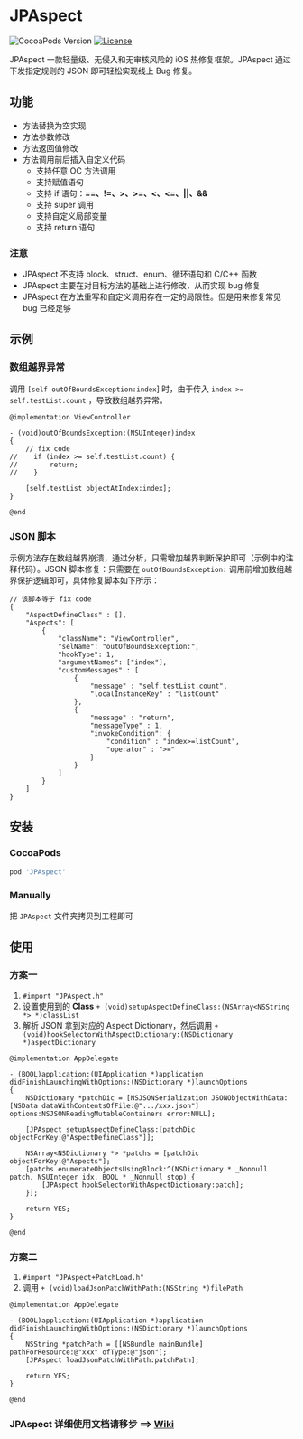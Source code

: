 # JPAspect
![CocoaPods Version](https://img.shields.io/cocoapods/v/JPAspect.svg?style=flat)
[![License](https://img.shields.io/github/license/zhiyongzou/JPAspect.svg?style=flat)](https://github.com/zhiyongzou/JPAspect/blob/master/LICENSE)

JPAspect 一款轻量级、无侵入和无审核风险的 iOS 热修复框架。JPAspect 通过下发指定规则的 JSON 即可轻松实现线上 Bug 修复。 

## 功能
* 方法替换为空实现
* 方法参数修改
* 方法返回值修改
* 方法调用前后插入自定义代码
	* 支持任意 OC 方法调用
	* 支持赋值语句
	* 支持 if 语句：**==、!=、>、>=、<、<=、||、&&**
	* 支持 super 调用
	* 支持自定义局部变量
	* 支持 return 语句

### 注意
* JPAspect 不支持 block、struct、enum、循环语句和 C/C++ 函数
* JPAspect 主要在对目标方法的基础上进行修改，从而实现 bug 修复
* JPAspect 在方法重写和自定义调用存在一定的局限性。但是用来修复常见 bug 已经足够

## 示例
### 数组越界异常
调用 `[self outOfBoundsException:index`] 时，由于传入 `index >= self.testList.count` ，导致数组越界异常。

```objc
@implementation ViewController

- (void)outOfBoundsException:(NSUInteger)index
{
    // fix code
//    if (index >= self.testList.count) {
//        return;
//    }
    
    [self.testList objectAtIndex:index];
}

@end
```

### JSON 脚本
示例方法存在数组越界崩溃，通过分析，只需增加越界判断保护即可（示例中的注释代码）。JSON 脚本修复：只需要在 `outOfBoundsException:` 调用前增加数组越界保护逻辑即可，具体修复脚本如下所示：

```objc
// 该脚本等于 fix code
{
    "AspectDefineClass" : [],
    "Aspects": [
        {
            "className": "ViewController",
            "selName": "outOfBoundsException:",
            "hookType": 1,
            "argumentNames": ["index"],
            "customMessages" : [
                {
                    "message" : "self.testList.count",
                    "localInstanceKey" : "listCount"
                },
                {
                    "message" : "return",
                    "messageType" : 1,
                    "invokeCondition": {
                        "condition" : "index>=listCount",
                        "operator" : ">="
                    }
                }
            ]
        }
    ]
}
```

## 安装
### CocoaPods
```ruby
pod 'JPAspect'
```
### Manually
把 `JPAspect` 文件夹拷贝到工程即可

## 使用
### 方案一
1. `#import "JPAspect.h"` 
2. 设置使用到的 **Class** `+ (void)setupAspectDefineClass:(NSArray<NSString *> *)classList`
3. 解析 JSON 拿到对应的 Aspect Dictionary，然后调用 `+ (void)hookSelectorWithAspectDictionary:(NSDictionary *)aspectDictionary`

```objc
@implementation AppDelegate

- (BOOL)application:(UIApplication *)application didFinishLaunchingWithOptions:(NSDictionary *)launchOptions
{
    NSDictionary *patchDic = [NSJSONSerialization JSONObjectWithData:[NSData dataWithContentsOfFile:@".../xxx.json"] options:NSJSONReadingMutableContainers error:NULL];
    
    [JPAspect setupAspectDefineClass:[patchDic objectForKey:@"AspectDefineClass"]];

    NSArray<NSDictionary *> *patchs = [patchDic objectForKey:@"Aspects"];
    [patchs enumerateObjectsUsingBlock:^(NSDictionary * _Nonnull patch, NSUInteger idx, BOOL * _Nonnull stop) {
        [JPAspect hookSelectorWithAspectDictionary:patch];
    }];
    
    return YES;
}

@end
```

### 方案二
1. `#import "JPAspect+PatchLoad.h"`
2. 调用 `+ (void)loadJsonPatchWithPath:(NSString *)filePath`

```objc
@implementation AppDelegate

- (BOOL)application:(UIApplication *)application didFinishLaunchingWithOptions:(NSDictionary *)launchOptions
{
    NSString *patchPath = [[NSBundle mainBundle] pathForResource:@"xxx" ofType:@"json"];
    [JPAspect loadJsonPatchWithPath:patchPath];
    
    return YES;
}

@end
```

### JPAspect 详细使用文档请移步 ==> [Wiki](https://github.com/zhiyongzou/JPAspect/wiki)


